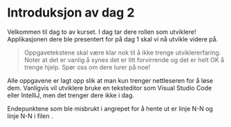 # Introduksjon av dag 2

Velkommen til dag to av kurset. I dag tar dere rollen som utviklere! 
Applikasjonen dere ble presentert for på dag 1 skal vi nå utvikle videre på.

> Oppgavetekstene skal være klar nok til å ikke trenge utviklererfaring. Noter
> at det er vanlig å synes det er litt forvirrende og det er helt OK å trenge
> hjelp. Spør oss om dere lurer på noe!

Alle oppgavene er lagt opp slik at man kun trenger nettleseren for å løse dem.
Vanligvis vil utviklere bruke en teksteditor som Visual Studio Code eller
IntelliJ, men det trenger dere ikke i dag.

<historie>

Endepunktene som ble misbrukt i angrepet for å hente ut <informasjonstype> er
linje N-N og linje N-N i filen <filnavn>. 

